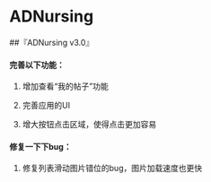 # ADNursing

##『ADNursing v3.0』

#### 完善以下功能：

1. 增加查看“我的帖子”功能

2. 完善应用的UI

3. 增大按钮点击区域，使得点击更加容易

#### 修复一下下bug：

1. 修复列表滑动图片错位的bug，图片加载速度也更快
